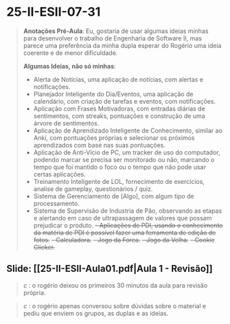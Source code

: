 # 25-II-ESII-07-31

> **Anotações Pré-Aula**: Eu, gostaria de usar algumas ideias minhas para desenvolver o trabalho de Engenharia de Software II, mas parece uma preferência da minha dupla esperar do Rogério uma ideia coerente e de menor dificuldade.
> 
> **Algumas Ideias, não só minhas**:
> - Alerta de Notícias, uma aplicação de notícias, com alertas e notificações.
> - Planejador Inteligente do Dia/Eventos, uma aplicação de calendário, com criação de tarefas e eventos, com notificações.
> - Aplicação com Frases Motivadoras, com entradas diárias de sentimentos, com streaks, pontuações e construção de uma árvore de sentimentos.
> - Aplicação de Aprendizado Inteligente de Conhecimento, similar ao Anki, com pontuações próprias e selecionar os próximos aprendizados com base nas suas pontuações.
> - Aplicação de Anti-Vício de PC, um tracker de uso do computador, podendo marcar se precisa ser monitorado ou não, marcando o tempo que foi mantido o foco ou o tempo que não pode usar certas aplicações.
> - Treinamento Inteligente de LOL, fornecimento de exercícios, analise de gameplay, questionários / quiz.
> - Sistema de Gerenciamento de \[Algo], com algum tipo de processamento.
> - Sistema de Supervisão de Industria de Pão, observando as etapas e alertando em caso de ultrapassagem de valores que possam prejudicar o produto.
> ~~- Aplicações de PDI, usando o conhecimento da matéria de PDI é possível fazer uma ferramenta de edição de fotos.~~
> ~~- Calculadora.~~
> ~~- Jogo da Forca.~~
> ~~- Jogo da Velha.~~
> ~~- Cookie Clicker.~~

## Slide: [[25-II-ESII-Aula01.pdf|Aula 1 - Revisão]]

> *c* : o rogério deixou os primeiros 30 minutos da aula para revisão própria.

> *c* : o rogério apenas conversou sobre dúvidas sobre o material e pediu que enviem os grupos, as duplas e as ideias.
